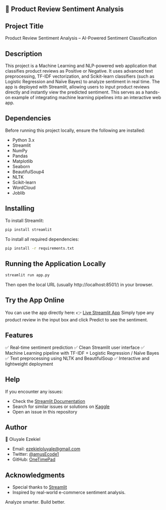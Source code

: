 ## 🛒 Product Review Sentiment Analysis

## Project Title
Product Review Sentiment Analysis – AI-Powered Sentiment Classification

## Description
This project is a Machine Learning and NLP-powered web application that classifies product reviews as Positive or Negative.
It uses advanced text preprocessing, TF-IDF vectorization, and Scikit-learn classifiers (such as Logistic Regression and Naïve Bayes) to analyze sentiment in real time.
The app is deployed with Streamlit, allowing users to input product reviews directly and instantly view the predicted sentiment.
This serves as a hands-on example of integrating machine learning pipelines into an interactive web app.

## Dependencies
Before running this project locally, ensure the following are installed:
- Python 3.x
- Streamlit
- NumPy
- Pandas
- Matplotlib
- Seaborn
- BeautifulSoup4
- NLTK
- Scikit-learn
- WordCloud
- Joblib

## Installing
To install Streamlit:
```sh
pip install streamlit
```
To install all required dependencies:
```sh
pip install -r requirements.txt
```

## Running the Application Locally
```sh
streamlit run app.py
```
Then open the local URL (usually http://localhost:8501/) in your browser.

## Try the App Online
You can use the app directly here:
👉 [Live Streamlit App](https://reviewpredictor.streamlit.app/)
Simply type any product review in the input box and click Predict to see the sentiment.

## Features
✅ Real-time sentiment prediction
✅ Clean Streamlit user interface
✅ Machine Learning pipeline with TF-IDF + Logistic Regression / Naïve Bayes
✅ Text preprocessing using NLTK and BeautifulSoup
✅ Interactive and lightweight deployment

## Help
If you encounter any issues:
- Check the [Streamlit Documentation](https://docs.streamlit.io/)
- Search for similar issues or solutions on [Kaggle](https://www.kaggle.com/)
- Open an issue in this repository

## Author
👤 Oluyale Ezekiel
- Email: ezekieloluyale@gmail.com
- Twitter: [@amusEcode1](https://x.com/amusEcode1?t=uHxhLzrA1TShRiSMrYZQiQ&s=09)
- GitHub: [OneTimePad](https://github.com/amusEcode1/OneTimePad)

## Acknowledgments
- Special thanks to [Streamlit](https://streamlit.io/)
- Inspired by real-world e-commerce sentiment analysis.

Analyze smarter. Build better. 

